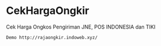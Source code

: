 # CekHargaOngkir
Cek Harga Ongkos Pengiriman JNE, POS INDONESIA dan TIKI


```
Demo http://rajaongkir.indoweb.xyz/
```
